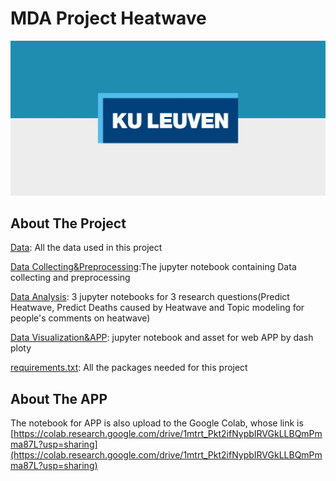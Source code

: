 # MDA Project Heatwave
![Image text](https://github.com/Themaoyc/MDA/blob/main/Data%20Visualization%26APP/assets/kul.jpeg?raw=true)
## About The Project
[Data](https://github.com/Themaoyc/MDA/tree/main/Data): All the data used in this project

[Data Collecting&Preprocessing](https://github.com/Themaoyc/MDA/tree/main/Data%20Collecting%26Preprocessing):The jupyter notebook containing Data collecting and preprocessing

[Data Analysis](https://github.com/Themaoyc/MDA/tree/main/Data%20Analysis): 3 jupyter notebooks for 3 research questions(Predict Heatwave, Predict Deaths caused by Heatwave and Topic modeling for people's comments on heatwave)

[Data Visualization&APP](https://github.com/Themaoyc/MDA/tree/main/Data%20Visualization%26APP): jupyter notebook and asset for web APP by dash ploty

[requirements.txt](https://github.com/Themaoyc/MDA/blob/main/requirements.txt): All the packages needed for this project
## About The APP
The notebook for APP is also upload to the Google Colab, whose link is [https://colab.research.google.com/drive/1mtrt_Pkt2ifNypbIRVGkLLBQmPmma87L?usp=sharing](https://colab.research.google.com/drive/1mtrt_Pkt2ifNypbIRVGkLLBQmPmma87L?usp=sharing)
